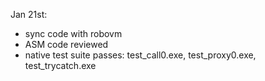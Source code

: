 Jan 21st: 
  - sync code with robovm
  - ASM code reviewed
  - native test suite passes: test_call0.exe, test_proxy0.exe, test_trycatch.exe
